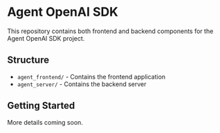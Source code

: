 # Agent OpenAI SDK

This repository contains both frontend and backend components for the Agent OpenAI SDK project.

## Structure

- `agent_frontend/` - Contains the frontend application
- `agent_server/` - Contains the backend server

## Getting Started

More details coming soon.
